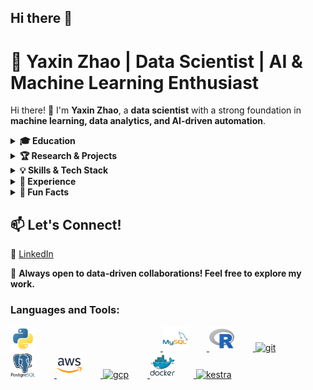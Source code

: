 ## Hi there 👋

# 🚀 Yaxin Zhao | Data Scientist | AI & Machine Learning Enthusiast

Hi there! 👋 I'm **Yaxin Zhao**, a **data scientist** with a strong foundation in **machine learning, data analytics, and AI-driven automation**.

<details>
  <summary><strong>🎓 Education</strong></summary>

- **M.S. in Data Science & Business Analytics** (UNC Charlotte, Dec 2024) - GPA: 3.90/4.00  
- **M.A. in Japanese Written Translation** (Inner Mongolia University, China, Jun 2020)  
- **B.A. in Japanese** (Yanshan University, China, Jun 2018)

</details>

<details>
  <summary><strong>🏆 Research & Projects</strong></summary>

- 🔹 **Privacy-Preserving AI in VR** (UNC Charlotte)  
  - Co-authored *PAKDD 2025 full paper* on **Explanation-based Anonymization Methods for Motion Privacy**.  
  - Used **SGN models** to predict actions while reducing performer identification accuracy, enhancing VR privacy.  
  - Applied **Captum analysis** for joint importance evaluation, leading to smart masking and smart noise innovations.

- 🔹 **Big Data Pipelines & ETL Engineering**  
  - Designed scalable **ETL workflows** for structured and unstructured data.  
  - Worked with **GCP, kestra, and SQL** to optimize data storage and retrieval.  
  - Developed **real-time data streaming solutions** for efficient analytics processing.

</details>

<details>
  <summary><strong>💡 Skills & Tech Stack</strong></summary>

- **Programming**: Python (Pandas, NumPy, PyTorch, Scikit-learn), SQL, R  
- **Data Engineering**: ETL, Data Pipelines, Snowflake, AWS, GCP  
- **Machine Learning**: NLP, Classification, Predictive Modeling, A/B Testing  
- **Visualization**: Tableau, Power BI, Excel  

</details>

<details>
  <summary><strong>🏢 Experience</strong></summary>

- **Research Assistant (UNC Charlotte, Feb 2024 - Dec 2024)**  
  - Contributed to cutting-edge **VR privacy protection research** with **SGN models**.  
  - Led brainstorming for **smart masking & smart noise** techniques to safeguard user data.  
- **Teaching Assistant (UNC Charlotte, Jan 2024 - Dec 2024)**  
  - Assisted in **Digital Marketing Analytics** and **Text Mining** courses, guiding students in ML and NLP applications.  
- **Advertising Analyst (FriendTimes Inc., Aug 2020 - Jul 2021)**  
  - Drove **game launches**, increasing revenue by **20%** and user engagement by **25%** through data-driven advertising.  
  - Boosted user satisfaction **30%** using analytics-driven engagement strategies.  

</details>

<details>
  <summary><strong>🌟 Fun Facts</strong></summary>

- 🚀 **Passionate about scalable data pipelines and AI-driven analytics**.  
- 🌍 **Speaks three languages: Chinese 🇨🇳, English 🇺🇸, and Japanese 🇯🇵**.  
- 🎮 **Former game advertising analyst**, now applying data science to diverse industries.

</details>

## 📫 Let's Connect!  
📍 [LinkedIn](https://www.linkedin.com/in/yaxinzhaouncc/) 

🚀 **Always open to data-driven collaborations! Feel free to explore my work.** 


<h3 align="left">Languages and Tools:</h3>
<p align="left">
  <a href="https://www.python.org" target="_blank" rel="noreferrer"> 
    <img src="https://raw.githubusercontent.com/devicons/devicon/master/icons/python/python-original.svg" alt="python" width="40" height="40" style="margin-right: 200px"/> 
  </a>
  <a href="https://www.mysql.com/" target="_blank" rel="noreferrer"> 
    <img src="https://raw.githubusercontent.com/devicons/devicon/master/icons/mysql/mysql-original-wordmark.svg" alt="mysql" width="40" height="40" style="margin-right: 30px"/> 
  </a> 
  <a href="https://www.r-project.org/" target="_blank" rel="noreferrer"> 
    <img src="https://raw.githubusercontent.com/devicons/devicon/master/icons/r/r-original.svg" alt="r" width="40" height="40" style="margin-right: 30px"/> 
  </a> 
  <a href="https://git-scm.com/" target="_blank" rel="noreferrer"> 
    <img src="https://www.vectorlogo.zone/logos/git-scm/git-scm-icon.svg" alt="git" width="40" height="40" style="margin-right: 30px"/> 
  </a>
  <a href="https://www.postgresql.org" target="_blank" rel="noreferrer"> 
    <img src="https://raw.githubusercontent.com/devicons/devicon/master/icons/postgresql/postgresql-original-wordmark.svg" alt="postgresql" width="40" height="40" style="margin-right: 30px"/> 
  </a> 
  <a href="https://aws.amazon.com" target="_blank" rel="noreferrer"> 
    <img src="https://raw.githubusercontent.com/devicons/devicon/master/icons/amazonwebservices/amazonwebservices-original-wordmark.svg" alt="aws" width="40" height="40" style="margin-right: 30px"/> 
  </a> 
  <a href="https://cloud.google.com" target="_blank" rel="noreferrer"> 
    <img src="https://www.vectorlogo.zone/logos/google_cloud/google_cloud-icon.svg" alt="gcp" width="40" height="40" style="margin-right: 30px"/> 
  </a> 
  <a href="https://www.docker.com/" target="_blank" rel="noreferrer"> 
    <img src="https://raw.githubusercontent.com/devicons/devicon/master/icons/docker/docker-original-wordmark.svg" alt="docker" width="40" height="40" style="margin-right: 30px"/> 
  </a> 
  <a href="https://kestra.io/docs/brand-assets" target="_blank" rel="noreferrer"> 
    <img src="https://github.com/homarr-labs/dashboard-icons/blob/main/svg/kestra.svg" alt="kestra" width="40" height="40" style="margin-right: 30px"/> 
  </a>
</p>


